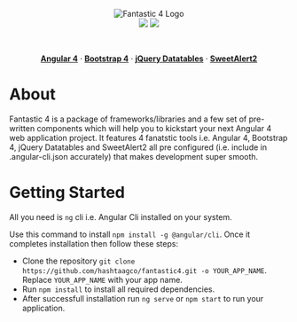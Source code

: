<p align="center"><img src="https://github.com/hashtaagco/fantastic4/raw/master/src/assets/imgs/logo_inverted.png" alt="Fantastic 4 Logo">
<br/>
<a href="https://travis-ci.org/hashtaagco/fantastic4"><img src="https://travis-ci.org/hashtaagco/fantastic4.svg?branch=master"/></a>
<a href="https://opensource.org/licenses/MIT"><img src="https://img.shields.io/badge/License-MIT-yellow.svg"/></a>
</p>
<br />
<p align="center">
    <strong><a target="_blank" href="https://angular.io">Angular 4</a></strong> &middot;
    <strong><a target="_blank" href="http://getbootstrap.com/">Bootstrap 4</a></strong> &middot;
    <strong><a target="_blank" href="https://datatables.net/">jQuery Datatables</a></strong> &middot;
    <strong><a target="_blank" href="https://limonte.github.io/sweetalert2/">SweetAlert2</a></strong>
</p>

# About
Fantastic 4 is a package of frameworks/libraries and a few set of pre-written components which will help you to kickstart your next Angular 4 web application project.
It features 4 fanatstic tools i.e. Angular 4, Bootstrap 4, jQuery Datatables and SweetAlert2 all pre configured (i.e. include in .angular-cli.json accurately) that makes development super smooth.

# Getting Started
All you need is `ng` cli i.e. Angular Cli installed on your system.

Use this command to install `npm install -g @angular/cli`. Once it completes installation then follow these steps:
 
* Clone the repository `git clone https://github.com/hashtaagco/fantastic4.git -o YOUR_APP_NAME`. Replace `YOUR_APP_NAME` with your app name.
* Run `npm install` to install all required dependencies.
* After successfull installation run `ng serve` or `npm start` to run your application.
